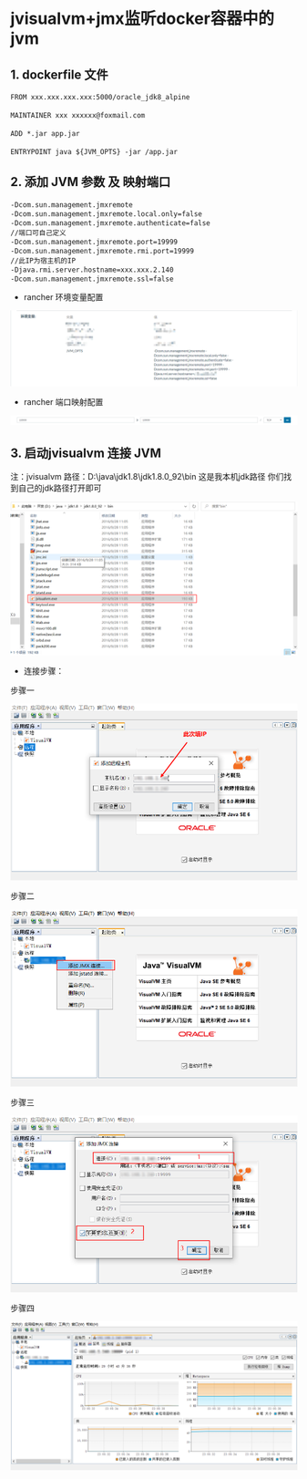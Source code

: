 # jvisualvm+jmx监听docker容器中的jvm

## 1. dockerfile  文件
```shell
FROM xxx.xxx.xxx.xxx:5000/oracle_jdk8_alpine

MAINTAINER xxx xxxxxx@foxmail.com
 
ADD *.jar app.jar
 
ENTRYPOINT java ${JVM_OPTS} -jar /app.jar
```



## 2. 添加 JVM 参数  及  映射端口

```shell
-Dcom.sun.management.jmxremote 
-Dcom.sun.management.jmxremote.local.only=false 
-Dcom.sun.management.jmxremote.authenticate=false 
//端口可自己定义
-Dcom.sun.management.jmxremote.port=19999 
-Dcom.sun.management.jmxremote.rmi.port=19999 
//此IP为宿主机的IP
-Djava.rmi.server.hostname=xxx.xxx.2.140 
-Dcom.sun.management.jmxremote.ssl=false
```

* rancher 环境变量配置

![](./imgs/环境变量.png)



* rancher 端口映射配置

![](./imgs/端口映射.png)



## 3. 启动jvisualvm 连接 JVM 

注：jvisualvm 路径：D:\java\jdk1.8\jdk1.8.0_92\bin    这是我本机jdk路径  你们找到自己的jdk路径打开即可

![](./imgs/jvisualvm应用路径.png)

* 连接步骤：

步骤一

![](./imgs/jvisualvm-1.png)



步骤二

![](./imgs/jvisualvm-2.png)

步骤三

![](./imgs/jvisualvm-3.png)

步骤四

![](./imgs/jvisualvm-4.png)